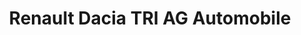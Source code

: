 ---
title: "Renault Dacia TRI AG Automobile"
url: /baden-baden/renault-dacia-tri-ag-automobile/
shop: Autohaus
---